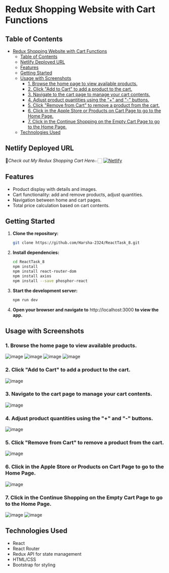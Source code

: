 # Redux Shopping Website with Cart Functions

## Table of Contents

- [Redux Shopping Website with Cart Functions](#redux-shopping-website-with-cart-functions)
  - [Table of Contents](#table-of-contents)
  - [Netlify Deployed URL](#netlify-deployed-url)
  - [Features](#features)
  - [Getting Started](#getting-started)
  - [Usage with Screenshots](#usage-with-screenshots)
    - [1. Browse the home page to view available products.](#1-browse-the-home-page-to-view-available-products)
    - [2. Click "Add to Cart" to add a product to the cart.](#2-click-add-to-cart-to-add-a-product-to-the-cart)
    - [3. Navigate to the cart page to manage your cart contents.](#3-navigate-to-the-cart-page-to-manage-your-cart-contents)
    - [4. Adjust product quantities using the "+" and "-" buttons.](#4-adjust-product-quantities-using-the--and---buttons)
    - [5. Click "Remove from Cart" to remove a product from the cart.](#5-click-remove-from-cart-to-remove-a-product-from-the-cart)
    - [6. Click in the Apple Store or Products on Cart Page to go to the Home Page.](#6-click-in-the-apple-store-or-products-on-cart-page-to-go-to-the-home-page)
    - [7. Click in the Continue Shopping on the Empty Cart Page to go to the Home Page.](#7-click-in-the-continue-shopping-on-the-empty-cart-page-to-go-to-the-home-page)
  - [Technologies Used](#technologies-used)
 
## Netlify Deployed URL

🔸*Check out My Redux Shopping Cart  Here*👉🏻 [![Netlify](https://img.shields.io/badge/netlify-%23000000.svg?style=for-the-badge&logo=netlify&logoColor=#00C7B7)](https://redux-shopping-cart-react-task-8.netlify.app/)

## Features

- Product display with details and images.
- Cart functionality: add and remove products, adjust quantities.
- Navigation between home and cart pages.
- Total price calculation based on cart contents.

## Getting Started

1. **Clone the repository:**

   ```bash
   git clone https://github.com/Harsha-2324/ReactTask_8.git

   ```

2. **Install dependencies:**

   ```bash
   cd ReactTask_8
   npm install 
   npm install react-router-dom
   npm install axios
   npm install --save phosphor-react

   ```

3. **Start the development server:**

   ```bash
   npm run dev
   
   ```

4. **Open your browser and navigate to** http://localhost:3000 **to view the app.**

## Usage with Screenshots

### 1. Browse the home page to view available products.
 ![image](./public/image/Screenshot%20(161).png)
 ![image](./public/image/Screenshot%20(162).png)
 ![image](./public/image/Screenshot%20(163).png)
 ![image](./public/image/Screenshot%20(164).png)
### 2. Click "Add to Cart" to add a product to the cart.
 ![image](./public/image/Screenshot%20(165).png)

### 3. Navigate to the cart page to manage your cart contents.
 ![image](./public/image/Screenshot%20(166).png)
 
### 4. Adjust product quantities using the "+" and "-" buttons.
 ![image](./public/image/Screenshot%20(167).png)
  
### 5. Click "Remove from Cart" to remove a product from the cart.
 ![image](./public/image/Screenshot%20(169).png)
  
### 6. Click in the Apple Store or Products on Cart Page to go to the Home Page.
 ![image](./public/image/Screenshot%20(165).png)

### 7. Click in the Continue Shopping on the Empty Cart Page to go to the Home Page.
 ![image](./public/image/Screenshot%20(170).png)
 ![image](./public/image/Screenshot%20(161).png)

## Technologies Used

- React
- React Router
- Redux API for state management
- HTML/CSS
- Bootstrap for styling